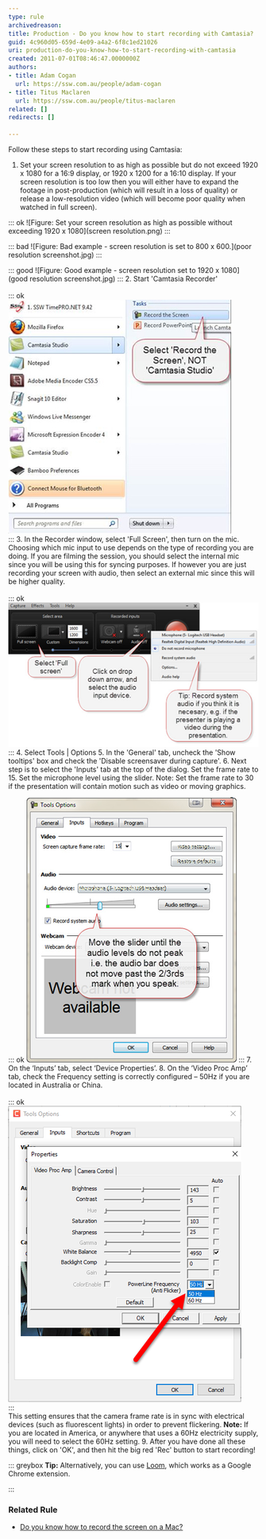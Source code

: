 ```yaml
---
type: rule
archivedreason: 
title: Production - Do you know how to start recording with Camtasia?
guid: 4c960d05-659d-4e09-a4a2-6f8c1ed21026
uri: production-do-you-know-how-to-start-recording-with-camtasia
created: 2011-07-01T08:46:47.0000000Z
authors:
- title: Adam Cogan
  url: https://ssw.com.au/people/adam-cogan
- title: Titus Maclaren
  url: https://ssw.com.au/people/titus-maclaren
related: []
redirects: []

---
```


Follow these steps to start recording using Camtasia: 

<!--endintro-->

1. Set your screen resolution to as high as possible but do not exceed 1920 x 1080 for a 16:9 display, or 1920 x 1200 for a 16:10 display. If your screen resolution is too low then you will either have to expand the footage in post-production (which will result in a loss of quality) or release a low-resolution video (which will become poor quality when watched in full screen).

::: ok
![Figure: Set your screen resolution as high as possible without exceeding 1920 x 1080](screen resolution.png)
:::

::: bad
![Figure: Bad example - screen resolution is set to 800 x 600.](poor resolution screenshot.jpg)
:::

::: good
![Figure: Good example - screen resolution set to 1920 x 1080](good resolution screenshot.jpg)
:::
2. Start 'Camtasia Recorder' <br>      
::: ok  
![Figure: Click on "Record the Screen"](record-camtasia-1.jpg)  
:::
3. In the Recorder window, select 'Full Screen', then turn on the mic. Choosing which mic input to use depends on the type of recording you are doing. If you are filming the session, you should select the internal mic since you will be using this for syncing purposes. If however you are just recording your screen with audio, then select an external mic since this will be higher quality. <br>      
::: ok  
![Figure: Select the options you need](record-camtasia-2.jpg)  
:::
4. Select Tools | Options
5. In the 'General' tab, uncheck the 'Show tooltips' box and check the 'Disable screensaver during capture'.
6. Next step is to select the 'Inputs' tab at the top of the dialog. Set the frame rate to 15. Set the microphone level using the slider. Note: Set the frame rate to 30 if the presentation will contain motion such as video or moving graphics.

::: ok
![Figure: Check the audio levels](record-camtasia-3.jpg)
:::
7. On the ‘Inputs’ tab, select ‘Device Properties’.
8. On the ‘Video Proc Amp’ tab, check the Frequency setting is correctly configured – 50Hz if you are located in Australia or China.<br>   
::: ok  
![Figure: In Camtasia, there are two options in the frequency setting to help prevent flickering.](frequency-settings-camtasia.png)  
:::
<br>   This setting ensures that the camera frame rate is in sync with electrical devices (such as fluorescent lights) in order to prevent flickering.
 **Note:** If you are located in America, or anywhere that uses a 60Hz electricity supply, you will need to select the 60Hz setting.
9. After you have done all these things, click on 'OK', and then hit the big red 'Rec' button to start recording!


::: greybox
 **Tip:** Alternatively, you can use     [Loom](https://www.useloom.com/), which works as a Google Chrome extension.     

:::

### Related Rule


* [Do you know how to record the screen on a Mac?](/do-you-know-how-to-record-the-screen-on-a-mac)
